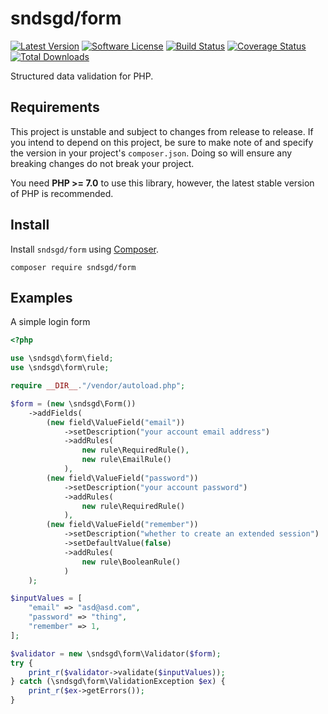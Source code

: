 # sndsgd/form

[![Latest Version](https://img.shields.io/github/release/sndsgd/sndsgd-form.svg?style=flat-square)](https://github.com/sndsgd/sndsgd-form/releases)
[![Software License](https://img.shields.io/badge/license-MIT-brightgreen.svg?style=flat-square)](https://github.com/sndsgd/sndsgd-form/LICENSE)
[![Build Status](https://img.shields.io/travis/sndsgd/sndsgd-form/master.svg?style=flat-square)](https://travis-ci.org/sndsgd/sndsgd-form)
[![Coverage Status](https://img.shields.io/coveralls/sndsgd/sndsgd-form.svg?style=flat-square)](https://coveralls.io/r/sndsgd/sndsgd-form?branch=master)
[![Total Downloads](https://img.shields.io/packagist/dt/sndsgd/form.svg?style=flat-square)](https://packagist.org/packages/sndsgd/form)

Structured data validation for PHP.


## Requirements

This project is unstable and subject to changes from release to release. If you intend to depend on this project, be sure to make note of and specify the version in your project's `composer.json`. Doing so will ensure any breaking changes do not break your project.

You need **PHP >= 7.0** to use this library, however, the latest stable version of PHP is recommended.


## Install

Install `sndsgd/form` using [Composer](https://getcomposer.org/).

```
composer require sndsgd/form
```


## Examples

A simple login form

```php
<?php

use \sndsgd\form\field;
use \sndsgd\form\rule;

require __DIR__."/vendor/autoload.php";

$form = (new \sndsgd\Form())
    ->addFields(
        (new field\ValueField("email"))
            ->setDescription("your account email address")
            ->addRules(
                new rule\RequiredRule(),
                new rule\EmailRule()
            ),
        (new field\ValueField("password"))
            ->setDescription("your account password")
            ->addRules(
                new rule\RequiredRule()
            ),
        (new field\ValueField("remember"))
            ->setDescription("whether to create an extended session")
            ->setDefaultValue(false)
            ->addRules(
                new rule\BooleanRule()
            )
    );     

$inputValues = [
    "email" => "asd@asd.com",
    "password" => "thing",
    "remember" => 1,
];

$validator = new \sndsgd\form\Validator($form);
try {
    print_r($validator->validate($inputValues));
} catch (\sndsgd\form\ValidationException $ex) {
    print_r($ex->getErrors());
}
```
